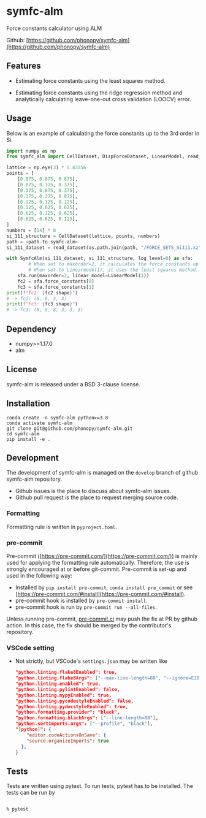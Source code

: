 # symfc-alm
Force constants calculator using ALM

Github: [https://github.com/phonopy/symfc-alm](https://github.com/phonopy/symfc-alm)

## Features

- Estimating force constants using the least squares method.

- Estimating force constants using the ridge regression method and analytically calculating leave-one-out cross validation (LOOCV) error.

## Usage

Below is an example of calculating the force constants up to the 3rd order in Si.

```python
import numpy as np
from symfc_alm import CellDataset, DispForceDataset, LinearModel, read_dataset, SymfcAlm

lattice = np.eye(3) * 5.43356
points = [
    [0.875, 0.875, 0.875],
    [0.875, 0.375, 0.375],
    [0.375, 0.875, 0.375],
    [0.375, 0.375, 0.875],
    [0.125, 0.125, 0.125],
    [0.125, 0.625, 0.625],
    [0.625, 0.125, 0.625],
    [0.625, 0.625, 0.125],
]
numbers = [14] * 8
si_111_structure = CellDataset(lattice, points, numbers)
path = <path-to-symfc-alm>
si_111_dataset = read_dataset(os.path.join(path, "/FORCE_SETS_Si111.xz"))

with SymfcAlm(si_111_dataset, si_111_structure, log_level=0) as sfa:
		# When set to maxorder=2, it calculates the force constants up to the 3rd order.
		# When set to Linearmode(1), it uses the least squares method.
    sfa.run(maxorder=2, linear_model=LinearModel(1))
    fc2 = sfa.force_constants[0]
    fc3 = sfa.force_constants[1]
print(f"fc2: {fc2.shape}")
# -> fc2: (8, 8, 3, 3)
print(f"fc3: {fc3.shape}")
# -> fc3: (8, 8, 8, 3, 3, 3)
```

## Dependency

- numpy>=1.17.0
- alm

## License

symfc-alm is released under a BSD 3-clause license.

## Installation

```
conda create -n symfc-alm python>=3.8
conda activate symfc-alm
git clone git@github.com/phonopy/symfc-alm.git
cd symfc-alm
pip install -e .
```

## Development

The development of symfc-alm is managed on the `develop` branch of github symfc-alm repository.

- Github issues is the place to discuss about symfc-alm issues.
- Github pull request is the place to request merging source code.

### Formatting

Formatting rule is written in `pyproject.toml`.

### pre-commit

Pre-commit ([https://pre-commit.com/](https://pre-commit.com/)) is mainly used for applying the formatting rule automatically. Therefore, the use is strongly encouraged at or before git-commit. Pre-commit is set-up and used in the following way:

- Installed by `pip install pre-commit`, `conda install pre_commit` or see [https://pre-commit.com/#install](https://pre-commit.com/#install).
- pre-commit hook is installed by `pre-commit install`.
- pre-commit hook is run by `pre-commit run --all-files`.

Unless running pre-commit, [pre-commit.ci](http://pre-commit.ci/) may push the fix at PR by github action. In this case, the fix should be merged by the contributor's repository.

### VSCode setting

- Not strictly, but VSCode's `settings.json` may be written like

  ```json
  "python.linting.flake8Enabled": true,
  "python.linting.flake8Args": ["--max-line-length=88", "--ignore=E203,W503"],
  "python.linting.enabled": true,
  "python.linting.pylintEnabled": false,
  "python.linting.mypyEnabled": true,
  "python.linting.pycodestyleEnabled": false,
  "python.linting.pydocstyleEnabled": true,
  "python.formatting.provider": "black",
  "python.formatting.blackArgs": ["--line-length=88"],
  "python.sortImports.args": ["--profile", "black"],
  "[python]": {
      "editor.codeActionsOnSave": {
      "source.organizeImports": true
    },
  }
  ```

## Tests

Tests are written using pytest. To run tests, pytest has to be installed. The tests can be run by

```bash

% pytest

```
